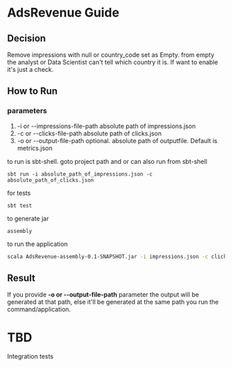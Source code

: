 # AdsRevenue Guide
## Decision 
Remove impressions with null or country_code set as Empty. from empty the analyst or Data Scientist can't tell which country it is. 
If want to enable it's just a check.

## How to Run
### parameters 
1) -i or --impressions-file-path absolute path of impressions.json
2) -c or --clicks-file-path absolute path of clicks.json
3) -o or --output-file-path optional. absolute path of outputfile. Default is metrics.json
 
to run is sbt-shell. goto project path and or can also run from sbt-shell 
```sbtshell
sbt run -i absolute_path_of_impressions.json -c absolute_path_of_clicks.json
```

for tests
```sbtshell
sbt test
```

to generate jar
```sbtshell
assembly
```
 
to run the application
```bash
scala AdsRevenue-assembly-0.1-SNAPSHOT.jar -i impressions.json -c clicks.json
```

## Result
If you provide **-o or --output-file-path** parameter the output will be generated at that path, else it'll be generated at the same path you run the command/application.


# TBD
Integration tests
